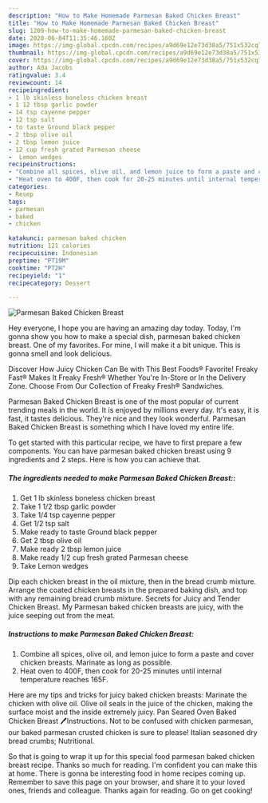 ```yaml
---
description: "How to Make Homemade Parmesan Baked Chicken Breast"
title: "How to Make Homemade Parmesan Baked Chicken Breast"
slug: 1209-how-to-make-homemade-parmesan-baked-chicken-breast
date: 2020-06-04T11:35:46.160Z
image: https://img-global.cpcdn.com/recipes/a9d69e12e73d38a5/751x532cq70/parmesan-baked-chicken-breast-recipe-main-photo.jpg
thumbnail: https://img-global.cpcdn.com/recipes/a9d69e12e73d38a5/751x532cq70/parmesan-baked-chicken-breast-recipe-main-photo.jpg
cover: https://img-global.cpcdn.com/recipes/a9d69e12e73d38a5/751x532cq70/parmesan-baked-chicken-breast-recipe-main-photo.jpg
author: Ada Jacobs
ratingvalue: 3.4
reviewcount: 14
recipeingredient:
- 1 lb skinless boneless chicken breast
- 1 12 tbsp garlic powder
- 14 tsp cayenne pepper
- 12 tsp salt
- to taste Ground black pepper
- 2 tbsp olive oil
- 2 tbsp lemon juice
- 12 cup fresh grated Parmesan cheese
-  Lemon wedges
recipeinstructions:
- "Combine all spices, olive oil, and lemon juice to form a paste and cover chicken breasts. Marinate as long as possible."
- "Heat oven to 400F, then cook for 20-25 minutes until internal temperature reaches 165F."
categories:
- Resep
tags:
- parmesan
- baked
- chicken

katakunci: parmesan baked chicken
nutrition: 121 calories
recipecuisine: Indonesian
preptime: "PT19M"
cooktime: "PT2H"
recipeyield: "1"
recipecategory: Dessert

---
```



![Parmesan Baked Chicken Breast](https://img-global.cpcdn.com/recipes/a9d69e12e73d38a5/751x532cq70/parmesan-baked-chicken-breast-recipe-main-photo.jpg)

Hey everyone, I hope you are having an amazing day today. Today, I'm gonna show you how to make a special dish, parmesan baked chicken breast. One of my favorites. For mine, I will make it a bit unique. This is gonna smell and look delicious.

Discover How Juicy Chicken Can Be with This Best Foods® Favorite! Freaky Fast® Makes It Freaky Fresh® Whether You&#39;re In-Store or In the Delivery Zone. Choose From Our Collection of Freaky Fresh® Sandwiches.

Parmesan Baked Chicken Breast is one of the most popular of current trending meals in the world. It is enjoyed by millions every day. It's easy, it is fast, it tastes delicious. They're nice and they look wonderful. Parmesan Baked Chicken Breast is something which I have loved my entire life.


To get started with this particular recipe, we have to first prepare a few components. You can have parmesan baked chicken breast using 9 ingredients and 2 steps. Here is how you can achieve that.

##### The ingredients needed to make Parmesan Baked Chicken Breast::

1. Get 1 lb skinless boneless chicken breast
1. Take 1 1/2 tbsp garlic powder
1. Take 1/4 tsp cayenne pepper
1. Get 1/2 tsp salt
1. Make ready to taste Ground black pepper
1. Get 2 tbsp olive oil
1. Make ready 2 tbsp lemon juice
1. Make ready 1/2 cup fresh grated Parmesan cheese
1. Take  Lemon wedges


Dip each chicken breast in the oil mixture, then in the bread crumb mixture. Arrange the coated chicken breasts in the prepared baking dish, and top with any remaining bread crumb mixture. Secrets for Juicy and Tender Chicken Breast. My Parmesan baked chicken breasts are juicy, with the juice seeping out from the meat. 

##### Instructions to make Parmesan Baked Chicken Breast:

1. Combine all spices, olive oil, and lemon juice to form a paste and cover chicken breasts. Marinate as long as possible.
1. Heat oven to 400F, then cook for 20-25 minutes until internal temperature reaches 165F.


Here are my tips and tricks for juicy baked chicken breasts: Marinate the chicken with olive oil. Olive oil seals in the juice of the chicken, making the surface moist and the inside extremely juicy. Pan Seared Oven Baked Chicken Breast 🖊️Instructions. Not to be confused with chicken parmesan, our baked parmesan crusted chicken is sure to please! Italian seasoned dry bread crumbs; Nutritional. 

So that is going to wrap it up for this special food parmesan baked chicken breast recipe. Thanks so much for reading. I'm confident you can make this at home. There is gonna be interesting food in home recipes coming up. Remember to save this page on your browser, and share it to your loved ones, friends and colleague. Thanks again for reading. Go on get cooking!
